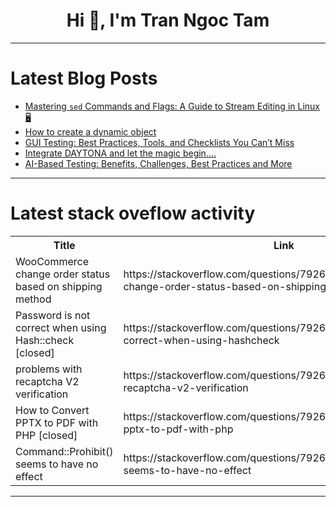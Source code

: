 <h1 align="center">Hi 👋, I'm Tran Ngoc Tam</h1>

---

# Latest Blog Posts 
<!-- BLOG-POST-LIST:START -->
- [Mastering `sed` Commands and Flags: A Guide to Stream Editing in Linux 🖥️](https://dev.to/eshanized/mastering-sed-commands-and-flags-a-guide-to-stream-editing-in-linux-29jj)
- [How to create a dynamic object](https://dev.to/mujahida_joynab_64c7407d8/how-to-create-a-dynamic-object-20e9)
- [GUI Testing: Best Practices, Tools, and Checklists You Can’t Miss](https://dev.to/testifytech/gui-testing-best-practices-tools-and-checklists-you-cant-miss-4pb3)
- [Integrate DAYTONA and let the magic begin....](https://dev.to/mayank_mohapatra/integrate-daytona-and-let-the-magic-begin-38hg)
- [AI-Based Testing: Benefits, Challenges, Best Practices and More](https://dev.to/abhayit2000/ai-based-testing-benefits-challenges-best-practices-and-more-32nh)
<!-- BLOG-POST-LIST:END -->

---

# Latest stack oveflow activity
<table>
  <tr><th>Title</th><th>Link</th></tr>
  <!-- STACKOVERFLOW:START --><tr><td>WooCommerce change order status based on shipping method</td><td>https://stackoverflow.com/questions/79264312/woocommerce-change-order-status-based-on-shipping-method</td></tr><tr><td>Password is not correct when using Hash::check [closed]</td><td>https://stackoverflow.com/questions/79264300/password-is-not-correct-when-using-hashcheck</td></tr><tr><td>problems with recaptcha V2 verification</td><td>https://stackoverflow.com/questions/79264230/problems-with-recaptcha-v2-verification</td></tr><tr><td>How to Convert PPTX to PDF with PHP [closed]</td><td>https://stackoverflow.com/questions/79264229/how-to-convert-pptx-to-pdf-with-php</td></tr><tr><td>Command::Prohibit&lpar;&rpar; seems to have no effect</td><td>https://stackoverflow.com/questions/79264160/commandprohibit-seems-to-have-no-effect</td></tr><!-- STACKOVERFLOW:END -->
</table>

---


